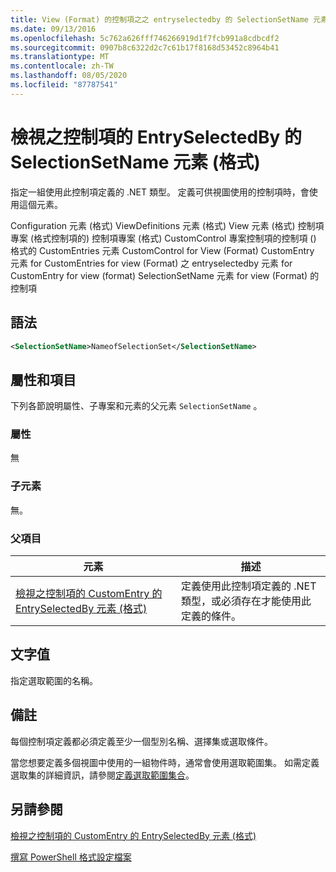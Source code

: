 ```yaml
---
title: View (Format) 的控制項之之 entryselectedby 的 SelectionSetName 元素 |Microsoft Docs
ms.date: 09/13/2016
ms.openlocfilehash: 5c762a626fff746266919d1f7fcb991a8cdbcdf2
ms.sourcegitcommit: 0907b8c6322d2c7c61b17f8168d53452c8964b41
ms.translationtype: MT
ms.contentlocale: zh-TW
ms.lasthandoff: 08/05/2020
ms.locfileid: "87787541"
---
```

# <a name="selectionsetname-element-for-entryselectedby-for-controls-for-view-format"></a>檢視之控制項的 EntrySelectedBy 的 SelectionSetName 元素 (格式)

指定一組使用此控制項定義的 .NET 類型。 定義可供視圖使用的控制項時，會使用這個元素。

Configuration 元素 (格式) ViewDefinitions 元素 (格式) View 元素 (格式) 控制項專案 (格式控制項的) 控制項專案 (格式) CustomControl 專案控制項的控制項 () 格式的 CustomEntries 元素 CustomControl for View (Format) CustomEntry 元素 for CustomEntries for view (Format) 之 entryselectedby 元素 for CustomEntry for view (format) SelectionSetName 元素 for view (Format) 的控制項

## <a name="syntax"></a>語法

```xml
<SelectionSetName>NameofSelectionSet</SelectionSetName>

```

## <a name="attributes-and-elements"></a>屬性和項目

下列各節說明屬性、子專案和元素的父元素 `SelectionSetName` 。

### <a name="attributes"></a>屬性

無

### <a name="child-elements"></a>子元素

無。

### <a name="parent-elements"></a>父項目

|元素|描述|
|-------------|-----------------|
|[檢視之控制項的 CustomEntry 的 EntrySelectedBy 元素 (格式)](./entryselectedby-element-for-customentry-for-controls-for-view-format.md)|定義使用此控制項定義的 .NET 類型，或必須存在才能使用此定義的條件。|

## <a name="text-value"></a>文字值

指定選取範圍的名稱。

## <a name="remarks"></a>備註

每個控制項定義都必須定義至少一個型別名稱、選擇集或選取條件。

當您想要定義多個視圖中使用的一組物件時，通常會使用選取範圍集。 如需定義選取集的詳細資訊，請參閱[定義選取範圍集合](./defining-selection-sets.md)。

## <a name="see-also"></a>另請參閱

[檢視之控制項的 CustomEntry 的 EntrySelectedBy 元素 (格式)](./entryselectedby-element-for-customentry-for-controls-for-view-format.md)

[撰寫 PowerShell 格式設定檔案](./writing-a-powershell-formatting-file.md)
